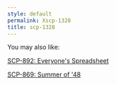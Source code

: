 ```yaml
---
style: default
permalink: Xscp-1328
title: scp-1328
---
```

You may also like:

[SCP-892: Everyone's Spreadsheet](http://scp-wiki.net/scp-892)

[SCP-869: Summer of '48](http://scp-wiki.net/scp-869)
